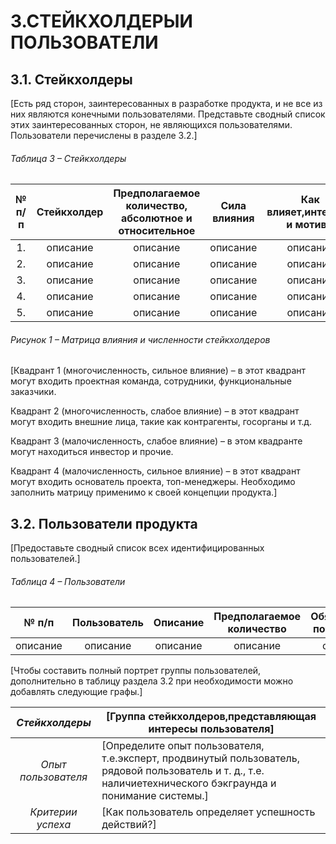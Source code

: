 # 3.СТЕЙКХОЛДЕРЫИ ПОЛЬЗОВАТЕЛИ
## 3.1. Стейкхолдеры
[Есть ряд сторон, заинтересованных в разработке продукта, и не все из них являются
конечными пользователями. Представьте сводный список этих заинтересованных сторон,
не являющихся пользователями. Пользователи перечислены в разделе 3.2.]
###### Таблица 3 – Стейкхолдеры

|**№ п/п**| **Стейкхолдер**|**Предполагаемое количество, абсолютное и относительное**|**Сила влияния**|**Как влияет,интересы и мотивы**|
|:------: | :-----: | :-----: | :----: | :----:|
|1. | описание| описание | описание | описание | 
|2. | описание| описание | описание | описание | 
|3. | описание| описание | описание | описание | 
|4. | описание| описание | описание | описание | 
|5. | описание| описание | описание | описание | 
 

###### Рисунок 1 – Матрица влияния и численности стейкхолдеров

[Квадрант 1 (многочисленность, сильное влияние) – в этот квадрант могут входить
проектная команда, сотрудники, функциональные заказчики.

Квадрант 2 (многочисленность, слабое влияние) – в этот квадрант могут входить внешние
лица, такие как контрагенты, госорганы и т.д.

Квадрант 3 (малочисленность, слабое влияние) – в этом квадранте могут находиться
инвестор и прочие.

Квадрант 4 (малочисленность, сильное влияние) – в этот квадрант могут входить
основатель проекта, топ-менеджеры.
Необходимо заполнить матрицу применимо к своей концепции продукта.]

## 3.2. Пользователи продукта
[Предоставьте сводный список всех идентифицированных пользователей.]
###### Таблица 4 – Пользователи

|**№ п/п**| **Пользователь**|**Описание**|**Предполагаемое количество**|**Обязанности/потребности**|
|:------: | :-----: | :-----: | :----: | :----:|
|описание | описание| описание | описание | описание | 

[Чтобы составить полный портрет группы пользователей, дополнительно в таблицу
раздела 3.2 при необходимости можно добавлять следующие графы.]


*Стейкхолдеры* | [Группа стейкхолдеров,представляющая интересы пользователя]  
:------:|-------
*Опыт пользователя* | [Определите опыт пользователя, т.е.эксперт, продвинутый пользователь, рядовой пользователь и т. д., т.е. наличиетехнического бэкграунда и понимание системы.]
*Критерии успеха*| [Как пользователь определяет успешность действий?]